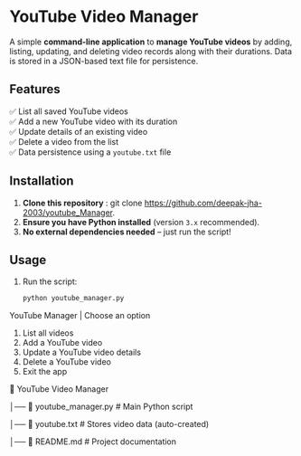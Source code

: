 # YouTube Video Manager

A simple **command-line application** to **manage YouTube videos** by adding, listing, updating, and deleting video records along with their durations. Data is stored in a JSON-based text file for persistence.

## Features

✅ List all saved YouTube videos  
✅ Add a new YouTube video with its duration  
✅ Update details of an existing video  
✅ Delete a video from the list  
✅ Data persistence using a `youtube.txt` file  

## Installation

1. **Clone this repository** : git clone https://github.com/deepak-jha-2003/youtube_Manager.
2. **Ensure you have Python installed** (version `3.x` recommended).
3. **No external dependencies needed** – just run the script!

## Usage

1. Run the script:
   ```sh
   python youtube_manager.py
YouTube Manager | Choose an option
1. List all videos
2. Add a YouTube video
3. Update a YouTube video details
4. Delete a YouTube video
5. Exit the app
   
📁 YouTube Video Manager

│── 📜 youtube_manager.py  # Main Python script

│── 📜 youtube.txt         # Stores video data (auto-created)

│── 📜 README.md           # Project documentation

